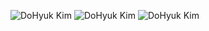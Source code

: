 ![DoHyuk Kim](https://capsule-render.vercel.app/api?type=waving&color=0:FF5733,100:FFC300&text=DoHyuk%20Kim&fontSize=40&fontColor=ffffff)
![DoHyuk Kim](https://capsule-render.vercel.app/api?type=rounded&color=gradient&text=DoHyuk%20Kim&fontSize=40&fontColor=ffffff)
![DoHyuk Kim](https://capsule-render.vercel.app/api?type=soft&color=auto&text=DoHyuk%20Kim&fontSize=40&fontColor=ffffff)
